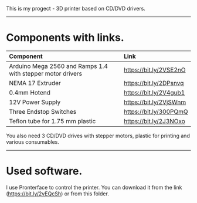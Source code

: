 This is my progect - 3D printer based on CD/DVD drivers.
**** 
# Components with links. 
| Component | Link | 
|:---|:---| 
| Arduino Mega 2560 and Ramps 1.4 with stepper motor drivers | https://bit.ly/2VSE2nO | 
| NEMA 17 Extruder | https://bit.ly/2DPsnvq | 
| 0.4mm Hotend | https://bit.ly/2V4gub1 | 
| 12V Power Supply | https://bit.ly/2VjSWnm | 
| Three Endstop Switches | https://bit.ly/300PQmQ| 
| Teflon tube for 1.75 mm plastic | https://bit.ly/2J3NOxo | 

You also need 3 CD/DVD drives with stepper motors, plastic for printing and various consumables.

****
# Used software.
I use Pronterface to control the printer. You can download it from the link (https://bit.ly/2vEQcSh) or from this folder.
